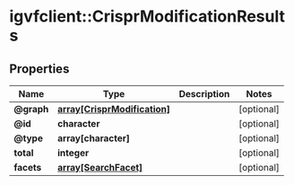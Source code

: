 # igvfclient::CrisprModificationResults


## Properties
Name | Type | Description | Notes
------------ | ------------- | ------------- | -------------
**@graph** | [**array[CrisprModification]**](CrisprModification.md) |  | [optional] 
**@id** | **character** |  | [optional] 
**@type** | **array[character]** |  | [optional] 
**total** | **integer** |  | [optional] 
**facets** | [**array[SearchFacet]**](SearchFacet.md) |  | [optional] 



